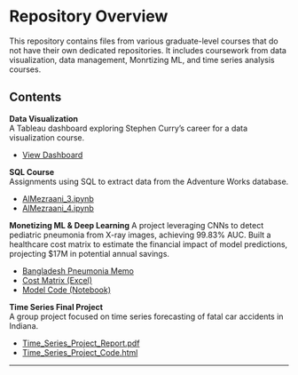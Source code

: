 # Repository Overview

This repository contains files from various graduate-level courses that do not have their own dedicated repositories. It includes coursework from data visualization, data management, Monrtizing ML, and time series analysis courses.

## Contents

**Data Visualization**  
A Tableau dashboard exploring Stephen Curry’s career for a data visualization course.

- [View Dashboard](https://public.tableau.com/views/CurryDashboard_AlMezraani_Aziz/Steph)
  
**SQL Course**  
Assignments using SQL to extract data from the Adventure Works database.

- [AlMezraani_3.ipynb](./SQL_Course/AlMezraani_3.ipynb)
- [AlMezraani_4.ipynb](./SQL_Course/AlMezraani_4.ipynb)


**Monetizing ML & Deep Learning**
A project leveraging CNNs to detect pediatric pneumonia from X-ray images, achieving 99.83% AUC. Built a healthcare cost matrix to estimate the financial impact of model predictions, projecting $17M in potential annual savings.  

- [Bangladesh Pneumonia Memo](Monetizing_ML_Memo/Bangladesh%20Pneumonia%20Memo.pdf)  
- [Cost Matrix (Excel)](Monetizing_ML_Memo/Individual_Assignment_Memo_Cost_Matrix.xlsx)  
- [Model Code (Notebook)](Monetizing_ML_Memo/Individual_Memo_Assignment.ipynb)

**Time Series Final Project**  
A group project focused on time series forecasting of fatal car accidents in Indiana.

- [Time_Series_Project_Report.pdf](./Time_Series_Final_Project/Time_Series_Project_Report.pdf)
- [Time_Series_Project_Code.html](./Time_Series_Final_Project/Time_Series_Project_Code.html)



---

